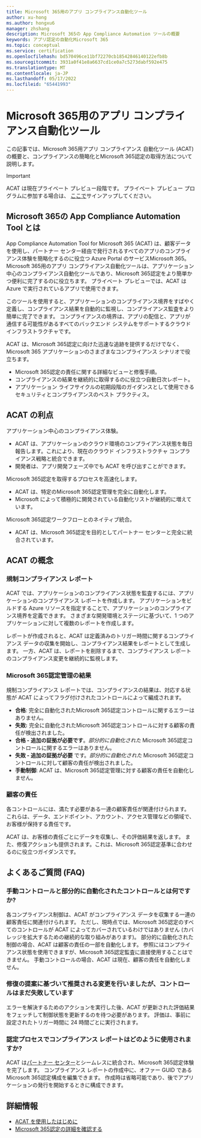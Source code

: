 ```yaml
---
title: Microsoft 365用のアプリ コンプライアンス自動化ツール
author: xu-hong
ms.author: hongxu6
manager: zhshang
description: Microsoft 365の App Compliance Automation ツールの概要
keywords: アプリ認定の自動化Microsoft 365
ms.topic: conceptual
ms.service: certification
ms.openlocfilehash: bd570496ce11bf72270cb18542846140122efb8b
ms.sourcegitcommit: 3931a0f41e8a6637cd1ce0a7c5273dabf592e475
ms.translationtype: MT
ms.contentlocale: ja-JP
ms.lasthandoff: 05/17/2022
ms.locfileid: "65441993"
---
```

# <a name="app-compliance-automation-tool-for-microsoft-365"></a>Microsoft 365用のアプリ コンプライアンス自動化ツール
この記事では、Microsoft 365用アプリ コンプライアンス 自動化ツール (ACAT) の概要と、コンプライアンスの簡略化とMicrosoft 365認定の取得方法について説明します。

> [!IMPORTANT]
> ACAT は現在プライベート プレビュー段階です。 プライベート プレビュー プログラムに参加する場合は、 [ここで](https://aka.ms/acat/private/signup)サインアップしてください。

## <a name="what-is-app-compliance-automation-tool-for-microsoft-365"></a>Microsoft 365の App Compliance Automation Tool とは
App Compliance Automation Tool for Microsoft 365 (ACAT) は、顧客データを使用し、パートナー センター経由で発行されるすべてのアプリのコンプライアンス体験を簡略化するのに役立つ Azure Portal のサービスMicrosoft 365。 Microsoft 365用のアプリ コンプライアンス自動化ツールは、アプリケーション中心のコンプライアンス自動化ツールであり、Microsoft 365認定をより簡単かつ便利に完了するのに役立ちます。 プライベート プレビューでは、ACAT は Azure で実行されているアプリで使用できます。

このツールを使用すると、アプリケーションのコンプライアンス境界をすばやく定義し、コンプライアンス結果を自動的に監視し、コンプライアンス監査をより簡単に完了できます。 コンプライアンスの境界は、アプリの配信と、アプリが通信する可能性があるすべてのバックエンド システムをサポートするクラウド インフラストラクチャです。

ACAT は、Microsoft 365認定に向けた迅速な追跡を提供するだけでなく、Microsoft 365 アプリケーションのさまざまなコンプライアンス シナリオで役立ちます。

- Microsoft 365認定の責任に関する詳細なビューと修復手順。
- コンプライアンスの結果を継続的に取得するのに役立つ自動日次レポート。
- アプリケーション ライフサイクルの初期段階のガイダンスとして使用できるセキュリティとコンプライアンスのベスト プラクティス。

## <a name="benefits-of-acat"></a>ACAT の利点
アプリケーション中心のコンプライアンス体験。
- ACAT は、アプリケーションのクラウド環境のコンプライアンス状態を毎日報告します。これにより、現在のクラウド インフラストラクチャ コンプライアンス戦略と統合できます。
- 開発者は、アプリ開発フェーズ中でも ACAT を呼び出すことができます。

Microsoft 365認定を取得するプロセスを高速化します。
- ACAT は、特定のMicrosoft 365認定管理を完全に自動化します。
- Microsoft によって積極的に開発されている自動化リストが継続的に増えています。

Microsoft 365認定ワークフローとのネイティブ統合。
- ACAT は、Microsoft 365認定を目的としてパートナー センターと完全に統合されています。

## <a name="concepts-of-acat"></a>ACAT の概念
### <a name="regulatory-compliance-report"></a>規制コンプライアンス レポート 
ACAT では、アプリケーションのコンプライアンス状態を監査するには、アプリケーションのコンプライアンス レポートを作成します。 アプリケーションをビルドする Azure リソースを指定することで、アプリケーションのコンプライアンス境界を定義できます。 さまざまな開発環境とステージに基づいて、1 つのアプリケーションに対して複数のレポートを作成します。

レポートが作成されると、ACAT は定義済みのトリガー時間に関するコンプライアンス データの収集を開始し、コンプライアンス結果をレポートとして生成します。 一方、ACAT は、レポートを削除するまで、コンプライアンス レポートのコンプライアンス変更を継続的に監視します。

### <a name="microsoft-365-certification-control-results"></a>Microsoft 365認定管理の結果
規制コンプライアンス レポートでは、コンプライアンスの結果は、対応する状態が ACAT によってフラグ付けされたコントロールによって編成されます。
- **合格**: 完全に自動化されたMicrosoft 365認定コントロールに関するエラーはありません。
- **失敗:** 完全に自動化されたMicrosoft 365認定コントロールに対する顧客の責任が検出されました。
- **合格 - 追加の証拠が必要です**。*部分的に自動化された* Microsoft 365認定コントロールに関するエラーはありません。
- **失敗 - 追加の証拠が必要** です。*部分的に自動化された* Microsoft 365認定コントロールに対して顧客の責任が検出されました。
- **手動制御**: ACAT は、Microsoft 365認定管理に対する顧客の責任を自動化しません。

### <a name="customer-responsibility"></a>顧客の責任
各コントロールには、満たす必要がある一連の顧客責任が関連付けられます。 これらは、データ、エンドポイント、アカウント、アクセス管理などの領域で、お客様が保持する責任です。

ACAT は、お客様の責任ごとにデータを収集し、その評価結果を返します。 また、修復アクションも提供されます。これは、Microsoft 365認定基準に合わせるのに役立つガイダンスです。


## <a name="faq"></a>よくあるご質問 (FAQ)
### <a name="what-are-manual-controls-and-partially-automated-controls"></a>手動コントロールと部分的に自動化されたコントロールとは何ですか?
各コンプライアンス制御は、ACAT がコンプライアンス データを収集する一連の顧客責任に関連付けられます。 ただし、現時点では、Microsoft 365認定のすべてのコントロールが ACAT によってカバーされているわけではありません (カバレッジを拡大するための継続的な取り組みがあります)。 部分的に自動化された制御の場合、ACAT は顧客の責任の一部を自動化します。 参照にはコンプライアンス状態を使用できますが、Microsoft 365認定監査に直接使用することはできません。 手動コントロールの場合、ACAT は現在、顧客の責任を自動化しません。

### <a name="i-made-the-suggested-changes-base-on-the-remediation-suggestion-yet-the-control-is-still-failing"></a>修復の提案に基づいて推奨される変更を行いましたが、コントロールはまだ失敗しています
エラーを解決するためのアクションを実行した後、ACAT が更新された評価結果をフェッチして制御状態を更新するのを待つ必要があります。 評価は、事前に設定されたトリガー時間に 24 時間ごとに実行されます。

### <a name="how-is-the-compliance-report-used-in-the-certification-process"></a>認定プロセスでコンプライアンス レポートはどのように使用されますか?
ACAT は[パートナー センター](https://partner.microsoft.com/dashboard)とシームレスに統合され、Microsoft 365認定体験を完了します。 コンプライアンス レポートの作成中に、オファー GUID であるMicrosoft 365認定構成を編集できます。 作成時は省略可能であり、後でアプリケーションの発行を開始するときに構成できます。

## <a name="learn-more"></a>詳細情報

* [ACAT を使用したはじめに](https://aka.ms/acat/getstarted)
* [Microsoft 365認定の詳細を確認する](https://aka.ms/acat/m365cert)
